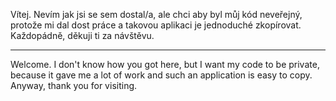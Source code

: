 Vítej.
Nevím jak jsi se sem dostal/a, ale chci aby byl můj kód neveřejný, protože mi dal dost práce a takovou aplikaci je jednoduché zkopírovat.
Každopádně, děkuji ti za návštěvu.

---

Welcome.
I don't know how you got here, but I want my code to be private, because it gave me a lot of work and such an application is easy to copy.
Anyway, thank you for visiting.
